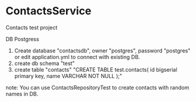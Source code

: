 # ContactsService
Contacts test project

DB Postgress
1. Create database "contactsdb", owner "postgres", password "postgres"
   or edit application.yml to connect with existing DB.
2. create db schema "test"
3. create table "contacts" "CREATE TABLE test.contacts(
                                id bigserial primary key,
                            	name VARCHAR NOT NULL
                            );"
                            
note: You can use ContactsRepositoryTest to create contacts 
with random names in DB.                             
